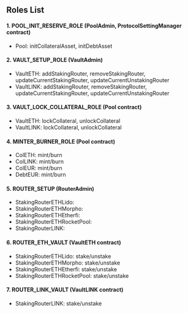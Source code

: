 ## Roles List

#### 1. POOL_INIT_RESERVE_ROLE (PoolAdmin, ProtocolSettingManager contract)

- Pool: initCollateralAsset, initDebtAsset

#### 2. VAULT_SETUP_ROLE (VaultAdmin)

- VaultETH: addStakingRouter, removeStakingRouter, updateCurrentStakingRouter, updateCurrentUnstakingRouter
- VaultLINK: addStakingRouter, removeStakingRouter, updateCurrentStakingRouter, updateCurrentUnstakingRouter

#### 3. VAULT_LOCK_COLLATERAL_ROLE (Pool contract)

- VaultETH: lockCollateral, unlockCollateral
- VaultLINK: lockCollateral, unlockCollateral

#### 4. MINTER_BURNER_ROLE (Pool contract)

- ColETH: mint/burn
- ColLINK: mint/burn
- ColEUR: mint/burn
- DebtEUR: mint/burn

#### 5. ROUTER_SETUP (RouterAdmin)

- StakingRouterETHLido:
- StakingRouterETHMorpho:
- StakingRouterETHEtherfi:
- StakingRouterETHRocketPool:
- StakingRouterLINK:

#### 6. ROUTER_ETH_VAULT (VaultETH contract)

- StakingRouterETHLido: stake/unstake
- StakingRouterETHMorpho: stake/unstake
- StakingRouterETHEtherfi: stake/unstake
- StakingRouterETHRocketPool: stake/unstake

#### 7. ROUTER_LINK_VAULT (VaultLINK contract)

- StakingRouterLINK: stake/unstake
